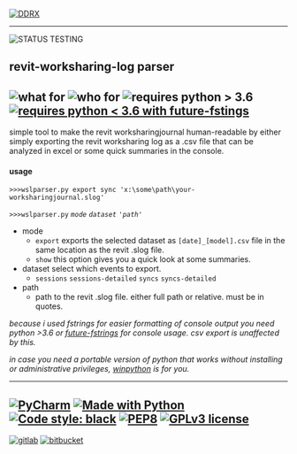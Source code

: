 [![DDRX](https://img.shields.io/badge/DD-RX-333?style=for-the-badge)](https://ddrx.ch)
***
![STATUS TESTING](https://img.shields.io/badge/STATUS-TESTING-orange?style=flat-square&logo=koding&logoColor=white)




## revit-worksharing-log parser

![what for](https://img.shields.io/badge/use_with-Revit-yellow?style=flat-square&logo=ipfs&logoColor=white)
![who for](https://img.shields.io/badge/user-BIM--Manager-yellow?style=flat-square&logo=tapas&logoColor=white)
![requires python > 3.6](https://img.shields.io/badge/requires-python%20%3E3.6-lightgrey?style=flat-square&logo=graphql&logoColor=white)
[![requires python < 3.6 with future-fstings](https://img.shields.io/badge/requires-python%20%3C%203.6%20%2B%20future--fstrings-lightgrey?style=flat-square&logo=graphql&logoColor=white)](https://img.shields.io/badge/requires-python%20%3C%203.6%20%2B%20future--fstrings-lightgrey)
---


simple tool to make the revit worksharingjournal human-readable
by either simply exporting the revit worksharing log as a .csv file that can be analyzed in excel or some quick summaries in the console.

#### usage

`>>>wslparser.py export sync 'x:\some\path\your-worksharingjournal.slog'`

`>>>wslparser.py` _`mode` `dataset` `'path'`_
- mode
  * `export` exports the selected dataset as `[date]_[model].csv` file in the same location as the revit .slog file.
  * `show` this option gives you a quick look at some summaries.
- dataset select which events to export.
  * `sessions` `sessions-detailed` `syncs` `syncs-detailed`
- path
  * path to the revit .slog file. either full path or relative. must be in quotes.

_because i used fstrings for easier formatting of console output you need python >3.6 or [future-fstrings](https://img.shields.io/badge/requires-python%20%3C%203.6%20%2B%20future--fstrings-lightgrey) for console usage.
csv export is unaffected by this._

_in case you need a portable version of python that works without installing or administrative privileges, [winpython](https://winpython.github.io/) is for you._

___
[![PyCharm](https://img.shields.io/badge/IDE-PyCharm-yellowgreen?style=flat-square&logo=jetbrains&logoColor=white)](https://www.jetbrains.com/pycharm/)
[![Made with Python](https://img.shields.io/badge/made%20with-python-yellowgreen.svg?style=flat-square&logo=python&logoColor=white)](https://www.python.org/)
[![Code style: black](https://img.shields.io/badge/code%20style-black-000000.svg?style=flat-square&logo=styled-components&logoColor=white)](https://github.com/psf/black)
[![PEP8](https://img.shields.io/badge/code%20style-pep8-black.svg?style=flat-square&logo=styled-components&logoColor=white)](https://www.python.org/dev/peps/pep-0008/)
[![GPLv3 license](https://img.shields.io/badge/License-GPLv3-blue.svg?style=flat-square&logo=gnu&logoColor=white)](https://www.gnu.org/licenses/gpl-3.0.en.html)
---
[![gitlab](https://img.shields.io/badge/main-gitlab-lightgrey?style=flat-square&logo=GitLab&logoColor=white)](https://git.ddrx.ch/ddrx/revit-worksharingjournal-reader)
[![bitbucket](https://img.shields.io/badge/mirror-bitbucket-lightgrey?style=flat-square&logo=Bitbucket&logoColor=white)](https://bitbucket.org/%7B447fac70-6865-48c1-9f3c-d3f45dea8388%7D/)
